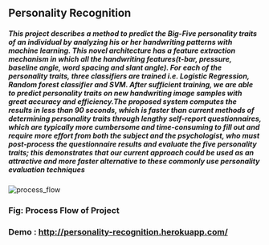 ## Personality Recognition
##### This project describes a method to predict the Big-Five personality traits of an individual by analyzing his or her handwriting patterns with machine learning. This novel architecture has a feature extraction mechanism in which all the handwriting features(t-bar, pressure, baseline angle, word spacing and slant angle). For each of the personality traits, three classifiers are trained i.e. Logistic Regression, Random forest classifier and SVM. After sufficient training, we are able to predict personality traits on new handwriting image samples with great accuracy and efficiency.The proposed system computes the results in less than 90 seconds, which is faster than current methods of determining personality traits through lengthy self-report questionnaires, which are typically more cumbersome and time-consuming to fill out and require more effort from both the subject and the psychologist, who must post-process the questionnaire results and evaluate the five personality traits; this demonstrates that our current approach could be used as an attractive and more faster alternative to these commonly use personality evaluation techniques
![process_flow](https://user-images.githubusercontent.com/50575562/147850916-0b354fbf-0b86-401c-97aa-051f75308289.PNG)
### Fig: Process Flow of Project

### Demo : http://personality-recognition.herokuapp.com/
